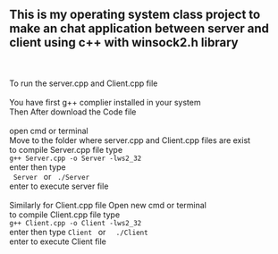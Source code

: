 <h2>This is my operating system class project to make an chat application between server and client using c++ with winsock2.h library </h2>
<br><br>
To run the server.cpp and Client.cpp file 
<br><br>
You have first g++ complier installed in your system 
<br>
Then After download the Code file
<br><br>
open cmd or terminal <br> 
Move to the folder where server.cpp and Client.cpp files are exist
<br>
to compile Server.cpp file type <br>
<code>g++ Server.cpp -o Server -lws2_32</code>
<br>
enter then type 
<br>
<code> Server </code>  or <code> ./Server </code> 
<br>enter to execute server file
<br><br>
Similarly for Client.cpp file Open new cmd or terminal
<br>
to compile Client.cpp file type <br>
<code>g++ Client.cpp -o Client -lws2_32</code>
<br>
enter then type 
<be>
<code>Client </code> or <code>  ./Client </code> 
<br>enter to execute Client file
<br>
